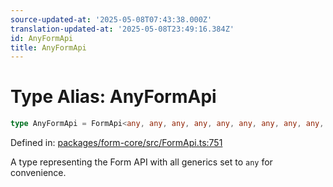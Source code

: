 ```yaml
---
source-updated-at: '2025-05-08T07:43:38.000Z'
translation-updated-at: '2025-05-08T23:49:16.384Z'
id: AnyFormApi
title: AnyFormApi
---
```


<!-- DO NOT EDIT: this page is autogenerated from the type comments -->

# Type Alias: AnyFormApi

```ts
type AnyFormApi = FormApi<any, any, any, any, any, any, any, any, any, any>;
```

Defined in: [packages/form-core/src/FormApi.ts:751](https://github.com/TanStack/form/blob/main/packages/form-core/src/FormApi.ts#L751)

A type representing the Form API with all generics set to `any` for convenience.
